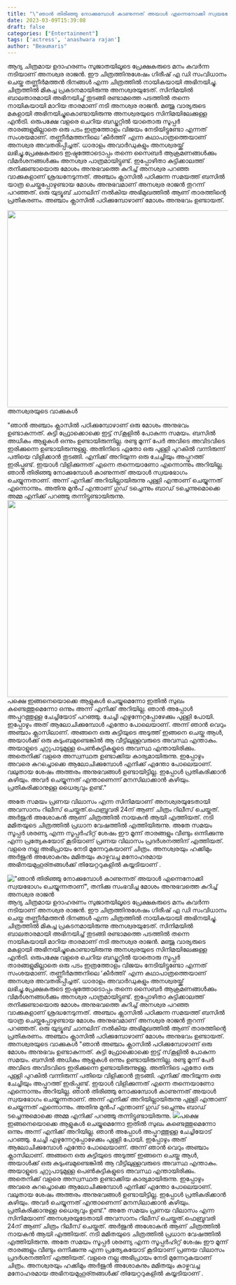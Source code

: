 ```yaml
---
title: "\"ഞാൻ തിരിഞ്ഞു നോക്കുമ്പോൾ കാണുന്നത് അയാൾ എന്നെനോക്കി സ്വയഭോഗം ചെയ്യുന്നതാണ്\", തനിക്കു സംഭവിച്ച മോശം അനുഭവത്തെ കുറിച്ച് അനശ്വര രാജൻ"
date: 2023-03-09T15:39:08
draft: false
categories: ["Entertainment"]
tags: ['actress', 'anashwara rajan']
author: "Beaumaris"
---
```


ആദ്യ ചിത്രമായ ഉദാഹരണം സുജാതയിലൂടെ പ്രേക്ഷകരുടെ മനം കവര്‍ന്ന നടിയാണ് അനശ്വര രാജന്‍. ഈ ചിത്രത്തിനുശേഷം ഗിരീഷ് എ ഡി സംവിധാനം ചെയ്ത തണ്ണീര്‍മത്തന്‍ ദിനങ്ങള്‍ എന്ന ചിത്രത്തില്‍ നായികയായി അഭിനയിച്ചു. ചിത്രത്തില്‍ മികച്ച പ്രകടനമായിരുന്നു അനശ്വരയുടേത്. സിനിമയിൽ ബാലതാരമായി അഭിനയിച്ച് തുടങ്ങി രണ്ടാമത്തെ പടത്തിൽ തന്നെ നായികയായി മാറിയ താരമാണ് നടി അനശ്വര രാജൻ. മഞ്ജു വാര്യരുടെ മകളായി അഭിനയിച്ചുകൊണ്ടായിരുന്നു അനശ്വരയുടെ സിനിമയിലേക്കുള്ള എൻട്രി. ഒരുപക്ഷേ വളരെ ചെറിയ ബഡ്ജറ്റിൽ യാതൊരു സൂപ്പർ താരങ്ങളുമില്ലാതെ ഒരു പടം ഇത്രത്തോളം വിജയം നേടിയിട്ടുണ്ടോ എന്നത് സംശയമാണ്. തണ്ണീർമത്തനിലെ ‘കീർത്തി’ എന്ന കഥാപാത്രത്തെയാണ് അനശ്വര അവതരിപ്പിച്ചത്. ധാരാളം അവാർഡുകളും അനശ്വരയ്ക്ക് ലഭിച്ചു.പ്രേക്ഷകരുടെ ഇഷ്ടത്തോടൊപ്പം തന്നെ സൈബർ ആക്രമണങ്ങൾക്കും വിമർശനങ്ങൾക്കും അനശ്വര പാത്രമായിട്ടുണ്ട്. ഇപ്പോഴിതാ കുട്ടിക്കാലത്ത് തനിക്കുണ്ടായൊരു മോശം അനുഭവത്തെ കുറിച്ച് അനശ്വര പറഞ്ഞ വാക്കുകളാണ് ശ്രദ്ധനേടുന്നത്. അഞ്ചാം ക്ലാസിൽ പഠിക്കുന്ന സമയത്ത് ബസിൽ യാത്ര ചെയ്തപ്പോഴുണ്ടായ മോശം അനുഭവമാണ് അനശ്വര രാജൻ തുറന്ന് പറഞ്ഞത്. ഒരു യുട്യൂബ് ചാനലിന് നൽകിയ അഭിമുഖത്തിൽ ആണ് താരത്തിന്റെ പ്രതികരണം. അഞ്ചാം ക്ലാസിൽ പഠിക്കുമ്പോഴാണ് മോശം അനുഭവം ഉണ്ടായത്.

<img class="size-large wp-image-386900 aligncenter" src="https://cdn.boolokam.com/articles/2023/03/dqqddd-1024x576.jpg" alt="" width="800" height="450" /> അനശ്വരയുടെ വാക്കുകൾ

"ഞാൻ അഞ്ചാം ക്ലാസിൽ പഠിക്കുമ്പോഴാണ് ഒരു മോശം അനുഭവം ഉണ്ടാകുന്നത്. കുട്ടി ഫ്രോക്കൊക്കെ ഇട്ട് സ്‌കൂളിൽ പോകുന്ന സമയം. ബസിൽ അധികം ആളുകൾ ഒന്നും ഉണ്ടായിരുന്നില്ല. രണ്ടു മൂന്ന് പേർ അവിടെ അവിടവിടെ ഇരിക്കുന്നെ ഉണ്ടായിരുന്നുള്ളു. അതിനിടെ ഏതോ ഒരു പുള്ളി പുറകിൽ വന്നിരുന്ന് പതിയെ വിളിക്കാൻ തുടങ്ങി. എനിക്ക് അറിയുന്ന ഒരു ചേച്ചിയും അപ്പുറത്ത് ഇരിപ്പുണ്ട്. ഇയാൾ വിളിക്കുന്നത് എന്നെ തന്നെയാണോ എന്നൊന്നും അറിയില്ല. ഞാൻ തിരിഞ്ഞു നോക്കുമ്പോൾ കാണുന്നത് അയാൾ സ്വയഭോഗം ചെയ്യുന്നതാണ്. അന്ന് എനിക്ക് അറിയില്ലായിരുന്നു പുള്ളി എന്താണ് ചെയ്യുന്നത് എന്നൊന്നും. അതിനു മുൻപ് എന്താണ് ഗുഡ് ടച്ചെന്നും ബാഡ് ടച്ചെന്നുമൊക്കെ അമ്മ എനിക്ക് പറഞ്ഞു തന്നിട്ടുണ്ടായിരുന്നു. <img class="size-large wp-image-386901 aligncenter" src="https://cdn.boolokam.com/articles/2023/03/eeee-1024x576.jpg" alt="" width="800" height="450" />പക്ഷെ ഇങ്ങനെയൊക്കെ ആളുകൾ ചെയ്യുമെന്നോ ഇതിൽ സുഖം കണ്ടെത്തുമെന്നോ ഒന്നും അന്ന് എനിക്ക് അറിയില്ല. ഞാൻ അപ്പോൾ അപ്പുറത്തുള്ള ചേച്ചിയോട് പറഞ്ഞു. ചേച്ചി എഴുന്നേറ്റപ്പോഴേക്കും പുള്ളി പോയി. ഇപ്പോഴും അത് ആലോചിക്കുമ്പോൾ എന്തോ പോലെയാണ്. അന്ന് ഞാൻ വെറും അഞ്ചാം ക്ലാസിലാണ്. അങ്ങനെ ഒരു കുട്ടിയുടെ അടുത്ത് ഇങ്ങനെ ചെയ്ത ആൾ, അയാൾക്ക് ഒരു കുടുംബമുണ്ടെങ്കിൽ ആ വീട്ടിലുള്ളവരുടെ അവസ്ഥ എന്താകും. അയാളുടെ ചുറ്റുപാടുമുള്ള പെൺകുട്ടികളുടെ അവസ്ഥ എന്തായിരിക്കും. അതെനിക്ക് വളരെ അസ്വസ്ഥത ഉണ്ടാക്കിയ കാര്യമായിരുന്നു. ഇപ്പോഴും അവരെ കുറച്ചൊക്കെ ആലോചിക്കുമ്പോൾ എനിക്ക് എന്തോ പോലെയാണ്. വലുതായ ശേഷം അത്തരം അനുഭവങ്ങൾ ഉണ്ടായിട്ടില്ല. ഇപ്പോൾ പ്രതികരിക്കാൻ കഴിയും. അവർ ചെയ്യുന്നത് എന്താണെന്ന് മനസിലാക്കാൻ കഴിയും. പ്രതികരിക്കാനുള്ള ധൈര്യവും ഉണ്ട്."

അതേ സമയം പ്രണയ വിലാസം എന്ന സിനിമയാണ് അനശ്വരയുടേതായി അവസാനം റിലീസ് ചെയ്തത്.ഫെബ്രുവരി 24ന് ആണ് ചിത്രം റിലീസ് ചെയ്തത്. അർജുൻ അശോകൻ ആണ് ചിത്രത്തിൽ നായകൻ ആയി എത്തിയത്. നടി മമിതയുടെ ചിത്രത്തിൽ പ്രധാന വേഷത്തിൽ എത്തിയിരുന്നു. അതേ സമയം സൂപ്പർ ശരണ്യ എന്ന സൂപ്പർഹിറ്റ് ശേഷം ഈ മൂന്ന് താരങ്ങളും വീണ്ടും ഒന്നിക്കുന്നു എന്ന പ്രത്യേകയോട് കൂടിയാണ് പ്രണയ വിലാസം പ്രദർശനത്തിന് എത്തിയത്. വളരെ നല്ല അഭിപ്രായം നേടി മുന്നേറുകയാണ് ചിത്രം. അനശ്വരയും ഹക്കിമും അർജുൻ അശോകനും മമിതയും കാഴ്ചവച്ച മനോഹരമായ അഭിനയമുഹൂര്തങ്ങൾക്ക് തിയേറ്ററുകളിൽ കയ്യടിയാണ് .


!["ഞാൻ തിരിഞ്ഞു നോക്കുമ്പോൾ കാണുന്നത് അയാൾ എന്നെനോക്കി സ്വയഭോഗം ചെയ്യുന്നതാണ്", തനിക്കു സംഭവിച്ച മോശം അനുഭവത്തെ കുറിച്ച് അനശ്വര രാജൻ](https://cdn.boolokam.com/articles/2023/03/dqqddd-1024x576.jpg)ആദ്യ ചിത്രമായ ഉദാഹരണം സുജാതയിലൂടെ പ്രേക്ഷകരുടെ മനം കവര്‍ന്ന നടിയാണ് അനശ്വര രാജന്‍. ഈ ചിത്രത്തിനുശേഷം ഗിരീഷ് എ ഡി സംവിധാനം ചെയ്ത തണ്ണീര്‍മത്തന്‍ ദിനങ്ങള്‍ എന്ന ചിത്രത്തില്‍ നായികയായി അഭിനയിച്ചു. ചിത്രത്തില്‍ മികച്ച പ്രകടനമായിരുന്നു അനശ്വരയുടേത്. സിനിമയിൽ ബാലതാരമായി അഭിനയിച്ച് തുടങ്ങി രണ്ടാമത്തെ പടത്തിൽ തന്നെ നായികയായി മാറിയ താരമാണ് നടി അനശ്വര രാജൻ. മഞ്ജു വാര്യരുടെ മകളായി അഭിനയിച്ചുകൊണ്ടായിരുന്നു അനശ്വരയുടെ സിനിമയിലേക്കുള്ള എൻട്രി. ഒരുപക്ഷേ വളരെ ചെറിയ ബഡ്ജറ്റിൽ യാതൊരു സൂപ്പർ താരങ്ങളുമില്ലാതെ ഒരു പടം ഇത്രത്തോളം വിജയം നേടിയിട്ടുണ്ടോ എന്നത് സംശയമാണ്. തണ്ണീർമത്തനിലെ ‘കീർത്തി’ എന്ന കഥാപാത്രത്തെയാണ് അനശ്വര അവതരിപ്പിച്ചത്. ധാരാളം അവാർഡുകളും അനശ്വരയ്ക്ക് ലഭിച്ചു.പ്രേക്ഷകരുടെ ഇഷ്ടത്തോടൊപ്പം തന്നെ സൈബർ ആക്രമണങ്ങൾക്കും വിമർശനങ്ങൾക്കും അനശ്വര പാത്രമായിട്ടുണ്ട്. ഇപ്പോഴിതാ കുട്ടിക്കാലത്ത് തനിക്കുണ്ടായൊരു മോശം അനുഭവത്തെ കുറിച്ച് അനശ്വര പറഞ്ഞ വാക്കുകളാണ് ശ്രദ്ധനേടുന്നത്. അഞ്ചാം ക്ലാസിൽ പഠിക്കുന്ന സമയത്ത് ബസിൽ യാത്ര ചെയ്തപ്പോഴുണ്ടായ മോശം അനുഭവമാണ് അനശ്വര രാജൻ തുറന്ന് പറഞ്ഞത്. ഒരു യുട്യൂബ് ചാനലിന് നൽകിയ അഭിമുഖത്തിൽ ആണ് താരത്തിന്റെ പ്രതികരണം. അഞ്ചാം ക്ലാസിൽ പഠിക്കുമ്പോഴാണ് മോശം അനുഭവം ഉണ്ടായത്. അനശ്വരയുടെ വാക്കുകൾ "ഞാൻ അഞ്ചാം ക്ലാസിൽ പഠിക്കുമ്പോഴാണ് ഒരു മോശം അനുഭവം ഉണ്ടാകുന്നത്. കുട്ടി ഫ്രോക്കൊക്കെ ഇട്ട് സ്‌കൂളിൽ പോകുന്ന സമയം. ബസിൽ അധികം ആളുകൾ ഒന്നും ഉണ്ടായിരുന്നില്ല. രണ്ടു മൂന്ന് പേർ അവിടെ അവിടവിടെ ഇരിക്കുന്നെ ഉണ്ടായിരുന്നുള്ളു. അതിനിടെ ഏതോ ഒരു പുള്ളി പുറകിൽ വന്നിരുന്ന് പതിയെ വിളിക്കാൻ തുടങ്ങി. എനിക്ക് അറിയുന്ന ഒരു ചേച്ചിയും അപ്പുറത്ത് ഇരിപ്പുണ്ട്. ഇയാൾ വിളിക്കുന്നത് എന്നെ തന്നെയാണോ എന്നൊന്നും അറിയില്ല. ഞാൻ തിരിഞ്ഞു നോക്കുമ്പോൾ കാണുന്നത് അയാൾ സ്വയഭോഗം ചെയ്യുന്നതാണ്. അന്ന് എനിക്ക് അറിയില്ലായിരുന്നു പുള്ളി എന്താണ് ചെയ്യുന്നത് എന്നൊന്നും. അതിനു മുൻപ് എന്താണ് ഗുഡ് ടച്ചെന്നും ബാഡ് ടച്ചെന്നുമൊക്കെ അമ്മ എനിക്ക് പറഞ്ഞു തന്നിട്ടുണ്ടായിരുന്നു. ![](https://cdn.boolokam.com/articles/2023/03/eeee-1024x576.jpg)പക്ഷെ ഇങ്ങനെയൊക്കെ ആളുകൾ ചെയ്യുമെന്നോ ഇതിൽ സുഖം കണ്ടെത്തുമെന്നോ ഒന്നും അന്ന് എനിക്ക് അറിയില്ല. ഞാൻ അപ്പോൾ അപ്പുറത്തുള്ള ചേച്ചിയോട് പറഞ്ഞു. ചേച്ചി എഴുന്നേറ്റപ്പോഴേക്കും പുള്ളി പോയി. ഇപ്പോഴും അത് ആലോചിക്കുമ്പോൾ എന്തോ പോലെയാണ്. അന്ന് ഞാൻ വെറും അഞ്ചാം ക്ലാസിലാണ്. അങ്ങനെ ഒരു കുട്ടിയുടെ അടുത്ത് ഇങ്ങനെ ചെയ്ത ആൾ, അയാൾക്ക് ഒരു കുടുംബമുണ്ടെങ്കിൽ ആ വീട്ടിലുള്ളവരുടെ അവസ്ഥ എന്താകും. അയാളുടെ ചുറ്റുപാടുമുള്ള പെൺകുട്ടികളുടെ അവസ്ഥ എന്തായിരിക്കും. അതെനിക്ക് വളരെ അസ്വസ്ഥത ഉണ്ടാക്കിയ കാര്യമായിരുന്നു. ഇപ്പോഴും അവരെ കുറച്ചൊക്കെ ആലോചിക്കുമ്പോൾ എനിക്ക് എന്തോ പോലെയാണ്. വലുതായ ശേഷം അത്തരം അനുഭവങ്ങൾ ഉണ്ടായിട്ടില്ല. ഇപ്പോൾ പ്രതികരിക്കാൻ കഴിയും. അവർ ചെയ്യുന്നത് എന്താണെന്ന് മനസിലാക്കാൻ കഴിയും. പ്രതികരിക്കാനുള്ള ധൈര്യവും ഉണ്ട്." അതേ സമയം പ്രണയ വിലാസം എന്ന സിനിമയാണ് അനശ്വരയുടേതായി അവസാനം റിലീസ് ചെയ്തത്.ഫെബ്രുവരി 24ന് ആണ് ചിത്രം റിലീസ് ചെയ്തത്. അർജുൻ അശോകൻ ആണ് ചിത്രത്തിൽ നായകൻ ആയി എത്തിയത്. നടി മമിതയുടെ ചിത്രത്തിൽ പ്രധാന വേഷത്തിൽ എത്തിയിരുന്നു. അതേ സമയം സൂപ്പർ ശരണ്യ എന്ന സൂപ്പർഹിറ്റ് ശേഷം ഈ മൂന്ന് താരങ്ങളും വീണ്ടും ഒന്നിക്കുന്നു എന്ന പ്രത്യേകയോട് കൂടിയാണ് പ്രണയ വിലാസം പ്രദർശനത്തിന് എത്തിയത്. വളരെ നല്ല അഭിപ്രായം നേടി മുന്നേറുകയാണ് ചിത്രം. അനശ്വരയും ഹക്കിമും അർജുൻ അശോകനും മമിതയും കാഴ്ചവച്ച മനോഹരമായ അഭിനയമുഹൂര്തങ്ങൾക്ക് തിയേറ്ററുകളിൽ കയ്യടിയാണ് .
